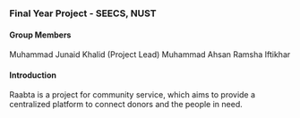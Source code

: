 ### Final Year Project - SEECS, NUST 

#### Group Members
Muhammad Junaid Khalid (Project Lead)
Muhammad Ahsan
Ramsha Iftikhar

#### Introduction
Raabta is a project for community service, which aims to provide a centralized platform to connect donors and the people in need. 